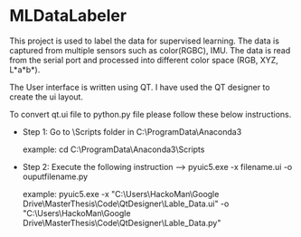 # MLDataLabeler

This project is used to label the data for supervised learning. The data is captured from multiple sensors such as color(RGBC), IMU.
The data is read from the serial port and processed into different color space (RGB, XYZ, L\*a\*b\*).

The User interface is written using QT. I have used the QT designer to create the ui layout. 

To convert qt.ui file to python.py file please follow these below instructions.

* Step 1: Go to \Scripts folder in C:\ProgramData\Anaconda3

    example: cd C:\ProgramData\Anaconda3\Scripts

* Step 2: Execute the following instruction --> pyuic5.exe -x filename.ui -o ouputfilename.py

    example: pyuic5.exe -x "C:\Users\HackoMan\Google Drive\MasterThesis\Code\QtDesigner\Lable_Data.ui" -o "C:\Users\HackoMan\Google Drive\MasterThesis\Code\QtDesigner\Lable_Data.py"
